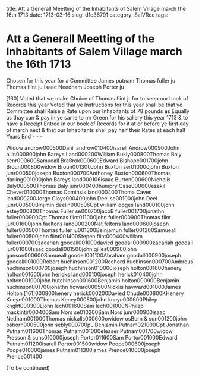 title: Att a Generall Meetting of the Inhabitants of Salem Village march the 16th 1713
date: 1713-03-16
slug: d1e36791
category: SalVRec
tags: 


<div markdown class="doc" id="d1e36791">


# Att a Generall Meetting of the Inhabitants of Salem Village march the 16th 1713 

Chosen for this year for a Committee James putnam Thomas fuller ju Thomas flint ju Isaac Needham Joseph Porter ju

[160] Voted that we make Choice of Thomas flint jr for to keep our book of Records this year Voted that ye Instructions for this year shall be that ye Committee shall Raise a Rate upon our Inhabitants of 78 pounds as Equally as thay can & pay in ye same to mr Green for his sallery this year 1713 & to have a Receipt Entred in our book of Records for it at or before ye first day of march next & that our Inhabitants shall pay half their Rates at each half Years End - - - 

Widow androw000500Danil androw010400isarell Androw000900John allin000900john Bareys Land000200William Bukly000800Thomas Baly senr000600Samueall BraBrok000600Edward Bishope001700john Broun000800widow Broun001300John Buxton ser010000john Buxton junr000500joseph Buxton000700Anthoney Buxton000600Thomas darling001000john Bareys land000106isaac Burton000600Nicholis Baly000500Thomas Baly junr000400humpry Case000600ezekil Chever010000Thomas Cominsis land000400Thoma Caves land000200Jorge Cloys000400john Deel se001000john Deel junr000500Binjimin deelin000506Cpt william doges land000100john estey000800Thomas Fuller se000700jacoB fuller001700jonathn fuller000900Cpt Thomas flint011000john fuller000900Thomas flint jur001600john faeltons land000200Nat feltons land000600joseph fuller000500Thomas fuller ju001300Beinjamun fuller001200Samueall fuller000500john flint001400Stepen flint000400william fuller000700zacariah goodall001000davied goodall000900zacariah goodall jur001000Isaac goodall001500john gilles000900john ganson000600Samueall goodell001100Abraham goodall000900joseph goodall001000Robort huchinson001200Rechord huchinson000700Ambrous huchinson000700joseph huchinson010000joseph holton001600henery holton001600john hericks land000100joseph herick010400john holton001000john hutchinson001600Benjamin holton000900Benjamin huchinson001700jonathn howard000500Nicklis havward001000James Holton [161]000800henery herick000200Davied Chude000800KHenery Kneye001000Thomas Keney000800john kneye000600Philep knght000300Ljohn lech001600Sam lech001000NPhilep mackintir000400Sam Nors se010200Sam Nors junr000900isaac Nedham001000Thomas nickalls000600owidow osBorn & sun001200john osborn000500john sebly000700pL Benjamin Putnam021000Cpt Jonathan Putnam011600Thomas Putnam001000eleaser Putnam001700widow Presson & suns010000joseph Portor011600Sam Portor001000Edward Putnam011200isarell Portor001500widow Poope000600joseph Poope010000james Putnam011300james Prence010000joseph Prence001400

(To be continued)
</div>